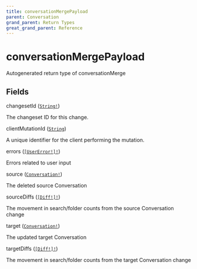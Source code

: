 ```yaml
---
title: conversationMergePayload
parent: Conversation
grand_parent: Return Types
great_grand_parent: Reference
---
```


# conversationMergePayload

Autogenerated return type of conversationMerge

## Fields

<div class="field-entry ">
  <span id="changeset_id" class="field-name anchored">changesetId (<code><a href="/docs/reference/scalar/string">String!</a></code>)</span>

  <div class="description-wrapper">
   <p>The changeset ID for this change.</p>

  </div>
</div>

<div class="field-entry ">
  <span id="client_mutation_id" class="field-name anchored">clientMutationId (<code><a href="/docs/reference/scalar/string">String</a></code>)</span>

  <div class="description-wrapper">
   <p>A unique identifier for the client performing the mutation.</p>

  </div>
</div>

<div class="field-entry ">
  <span id="errors" class="field-name anchored">errors (<code><a href="/docs/reference/object/user_error">[UserError!]!</a></code>)</span>

  <div class="description-wrapper">
   <p>Errors related to user input</p>

  </div>
</div>

<div class="field-entry ">
  <span id="source" class="field-name anchored">source (<code><a href="/docs/reference/interface/conversation">Conversation!</a></code>)</span>

  <div class="description-wrapper">
   <p>The deleted source Conversation</p>

  </div>
</div>

<div class="field-entry ">
  <span id="source_diffs" class="field-name anchored">sourceDiffs (<code><a href="/docs/reference/object/diff">[Diff!]!</a></code>)</span>

  <div class="description-wrapper">
   <p>The movement in search/folder counts from the source Conversation change</p>

  </div>
</div>

<div class="field-entry ">
  <span id="target" class="field-name anchored">target (<code><a href="/docs/reference/interface/conversation">Conversation!</a></code>)</span>

  <div class="description-wrapper">
   <p>The updated target Conversation</p>

  </div>
</div>

<div class="field-entry ">
  <span id="target_diffs" class="field-name anchored">targetDiffs (<code><a href="/docs/reference/object/diff">[Diff!]!</a></code>)</span>

  <div class="description-wrapper">
   <p>The movement in search/folder counts from the target Conversation change</p>

  </div>
</div>

